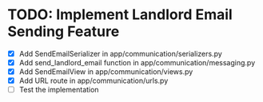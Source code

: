 # TODO: Implement Landlord Email Sending Feature

- [x] Add SendEmailSerializer in app/communication/serializers.py
- [x] Add send_landlord_email function in app/communication/messaging.py
- [x] Add SendEmailView in app/communication/views.py
- [x] Add URL route in app/communication/urls.py
- [ ] Test the implementation
